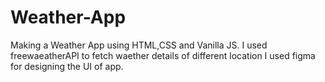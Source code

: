 # Weather-App
Making a Weather App using HTML,CSS and Vanilla JS. I used freewaeatherAPI to fetch waether details of different location
I used figma for designing the UI of app.

